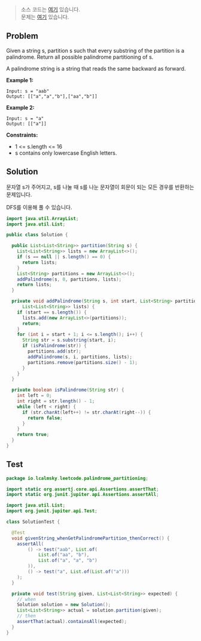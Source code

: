 > 소스 코드는 [여기](https://github.com/lcalmsky/leetcode/blob/master/src/main/java/io/lcalmsky/leetcode/palindrome_partitioning/Solution.java) 있습니다.  
> 문제는 [여기](https://leetcode.com/problems/palindrome-partitioning/) 있습니다.

## Problem

Given a string s, partition s such that every substring of the partition is a palindrome. Return all possible palindrome partitioning of s.

A palindrome string is a string that reads the same backward as forward.

**Example 1:**

```text
Input: s = "aab"
Output: [["a","a","b"],["aa","b"]]
```

**Example 2:**

```text
Input: s = "a"
Output: [["a"]]
```

**Constraints:**

* 1 <= s.length <= 16
* s contains only lowercase English letters.

## Solution

문자열 s가 주어지고, s를 나눌 때 s를 나눈 문자열이 회문이 되는 모든 경우를 반환하는 문제입니다.

DFS를 이용해 풀 수 있습니다.

```java
import java.util.ArrayList;
import java.util.List;

public class Solution {

  public List<List<String>> partition(String s) {
    List<List<String>> lists = new ArrayList<>();
    if (s == null || s.length() == 0) {
      return lists;
    }
    List<String> partitions = new ArrayList<>();
    addPalindrome(s, 0, partitions, lists);
    return lists;
  }

  private void addPalindrome(String s, int start, List<String> partitions,
      List<List<String>> lists) {
    if (start == s.length()) {
      lists.add(new ArrayList<>(partitions));
      return;
    }
    for (int i = start + 1; i <= s.length(); i++) {
      String str = s.substring(start, i);
      if (isPalindrome(str)) {
        partitions.add(str);
        addPalindrome(s, i, partitions, lists);
        partitions.remove(partitions.size() - 1);
      }
    }
  }

  private boolean isPalindrome(String str) {
    int left = 0;
    int right = str.length() - 1;
    while (left < right) {
      if (str.charAt(left++) != str.charAt(right--)) {
        return false;
      }
    }
    return true;
  }
}
```

## Test

```java
package io.lcalmsky.leetcode.palindrome_partitioning;

import static org.assertj.core.api.Assertions.assertThat;
import static org.junit.jupiter.api.Assertions.assertAll;

import java.util.List;
import org.junit.jupiter.api.Test;

class SolutionTest {

  @Test
  void givenString_whenGetPalindromePartition_thenCorrect() {
    assertAll(
        () -> test("aab", List.of(
            List.of("aa", "b"),
            List.of("a", "a", "b")
        )),
        () -> test("a", List.of(List.of("a")))
    );
  }

  private void test(String given, List<List<String>> expected) {
    // when
    Solution solution = new Solution();
    List<List<String>> actual = solution.partition(given);
    // then
    assertThat(actual).containsAll(expected);
  }
}
```